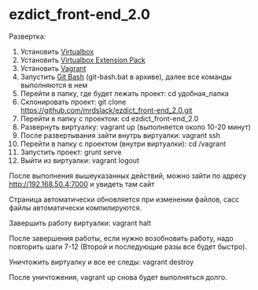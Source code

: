 ezdict_front-end_2.0
====================
Развертка:

1. Установить [Virtualbox][vbox]
2. Установить [Virtualbox Extension Pack][vboxext]
3. Установить [Vagrant][vagrant]
4. Запустить [Git Bash][git] (git-bash.bat в архиве), далее все команды выполняются в нем
5. Перейти в папку, где будет лежать проект: cd удобная_папка
6. Склонировать проект: git clone https://github.com/mrdslack/ezdict_front-end_2.0.git
7. Перейти в папку с проектом: cd ezdict_front-end_2.0
8. Развернуть виртуалку: vagrant up (выполняется около 10-20 минут)
9. После развертывания зайти внутрь виртуалки: vagrant ssh
10. Перейти в папку с проектом (внутри виртуалки): cd /vagrant
11. Запустить проект: grunt serve
12. Выйти из виртуалки: vagrant logout

После выполнения вышеуказанных действий, можно зайти по адресу http://192.168.50.4:7000 и увидеть там сайт

Страница автоматически обновляется при изменении файлов, сасс файлы автоматически компилируются.

Завершить работу виртуалки: vagrant halt

После завершения работы, если нужно возобновить работу, надо повторить шаги 7-12 (Второй и последующие разы все будет быстро).

Уничтожить виртуалку и все ее следы: vagrant destroy

После уничтожения, vagrant up снова будет выполняться долго.

[vbox]:http://download.virtualbox.org/virtualbox/4.3.12/VirtualBox-4.3.12-93733-Win.exe
[vboxext]:http://download.virtualbox.org/virtualbox/4.3.12/Oracle_VM_VirtualBox_Extension_Pack-4.3.12-93733.vbox-extpack
[vagrant]:https://dl.bintray.com/mitchellh/vagrant/vagrant_1.6.3.msi
[git]: https://msysgit.googlecode.com/files/PortableGit-1.8.1.2-preview20130201.7z
